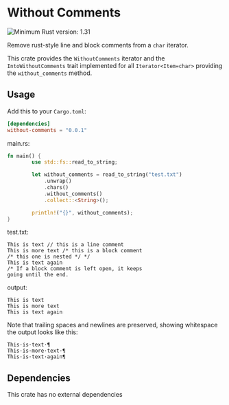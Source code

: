 # Without Comments

![Minimum Rust version: 1.31](https://img.shields.io/badge/Minimum%20Rust%20Version-1.31-brightgreen.svg)

Remove rust-style line and block comments from a `char` iterator.

This crate provides the `WithoutComments` iterator and the `IntoWithoutComments` trait implemented for
all `Iterator<Item=char>` providing the `without_comments` method.

## Usage

Add this to your `Cargo.toml`:

```toml
[dependencies]
without-comments = "0.0.1"
```

main.rs:
```rust
fn main() {
        use std::fs::read_to_string;

        let without_comments = read_to_string("test.txt")
            .unwrap()
            .chars()
            .without_comments()
            .collect::<String>();

        println!("{}", without_comments);
}
```

test.txt:
```text
This is text // this is a line comment
This is more text /* this is a block comment
/* this one is nested */ */
This is text again
/* If a block comment is left open, it keeps
going until the end.
```

output:
```text
This is text 
This is more text 
This is text again

```

Note that trailing spaces and newlines are preserved, showing whitespace
the output looks like this:

```text
This·is·text·¶
This·is·more·text·¶
This·is·text·again¶

```

## Dependencies

This crate has no external dependencies